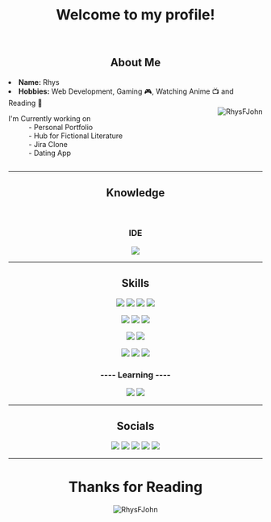 <!DOCTYPE html>
<body>
  <h1 align="center"><b> Welcome to my profile!</b></h1>
  <br>
  <div align="left">
    <h2 align="center">About Me</h2>
    <li><b>Name:</b> Rhys</li>
    <li><b>Hobbies:</b> Web Development, Gaming 🎮, Watching Anime 📺 and Reading 📖</li> 
  </div>
  <div style="display: flex; justify-content: space-between;">
    <div align="left">
      <dl>
      <dt>I'm Currently working on</dt>
        <dd>- Personal Portfolio</dd>
        <dd>- Hub for Fictional Literature</dd>
        <dd>- Jira Clone</dd>
        <dd>- Dating App</dd>
      </dl>
    </div>
    <img align="right" style="max-width: 44%; display: flex;" src="https://github-readme-stats.vercel.app/api/top-langs?username=RhysFJohn&show_icons=true&locale=en&layout=compact&theme=onedark" alt="RhysFJohn" />
  </div>
  <hr>
  <div>
    <h2 align="center">Knowledge</h2>
  </div>
  <br>
  
  <div>
    <h3 align="center">IDE</h3>
    <p align="center"><img src="https://img.shields.io/badge/Visual%20Studio%20Code-0078d7.svg?style=for-the-badge&logo=visual-studio-code&logoColor=white"></p>
    <hr>
    <h2 align="center">Skills</h2>
    <p align="center">
      <img src="https://img.shields.io/badge/html5-%23E34F26.svg?style=for-the-badge&logo=html5&logoColor=white"></img>
      <img src="https://img.shields.io/badge/css3-%231572B6.svg?style=for-the-badge&logo=css3&logoColor=white"></img>
      <img src="https://img.shields.io/badge/javascript-%23323330.svg?style=for-the-badge&logo=javascript&logoColor=%23F7DF1E"></img>
      <img src="https://img.shields.io/badge/Sass-CC6699?style=for-the-badge&logo=sass&logoColor=white"></img>
    </p>
    <p align="center">
      <img src="https://img.shields.io/badge/React-20232A?style=for-the-badge&logo=react&logoColor=61DAFB"></img>
      <img src="https://img.shields.io/badge/Bootstrap-563D7C?style=for-the-badge&logo=bootstrap&logoColor=white"></img>
      <img src="https://img.shields.io/badge/Heroku-430098?style=for-the-badge&logo=heroku&logoColor=white"></img>
    </p>
    <p align="center">
      <img src="https://img.shields.io/badge/Express.js-404D59?style=for-the-badge"/>
      <img src="https://img.shields.io/badge/Node.js-43853D?style=for-the-badge&logo=node.js&logoColor=white"/>
    </p>
    <p align="center">
      <img src="https://img.shields.io/badge/adobe%20photoshop-%2331A8FF.svg?style=for-the-badge&logo=adobe%20photoshop&logoColor=white" />
      <img src="https://img.shields.io/badge/git-%23F05033.svg?style=for-the-badge&logo=git&logoColor=white" />
      <img src="https://img.shields.io/badge/TailwindCSS-404D59?style=for-the-badge&logo=tailwindcss" />
    </p>
    <h3 align="center">---- Learning ----</h3>
    <p align='center'>
      <img src="https://img.shields.io/badge/Typescript-404D59?style=for-the-badge&logo=typescript" />
      <img src="https://img.shields.io/badge/NextJS-404D59?style=for-the-badge&logo=next.js" />
    </p>
    <hr>
    <h2 align="center">Socials</h2>
    <p align="center">
    <a href="https://www.instagram.com/rhysfj/"><img src="https://img.shields.io/badge/RhysFJ-%23E4405F.svg?style=for-the-badge&logo=Instagram&logoColor=white"/></a>
    <a href="https://www.twitch.tv/netherlyte"><img src="https://img.shields.io/badge/netherlyte-%239146FF.svg?style=for-the-badge&logo=Twitch&logoColor=white" /></a>
    <a href="https://www.youtube.com/@netherlyte"><img src="https://img.shields.io/badge/Netherlyte-FF0000.svg?style=for-the-badge&logo=youtube&logoColor=white" /></a>
    <a href="https://www.tiktok.com/@netherlyte"><img src="https://img.shields.io/badge/Netherlyte-FF0050.svg?style=for-the-badge&logo=tiktok&logoColor=white" /></a>
    <a href="https://www.x.com/R_FJohn">
      <img src="https://img.shields.io/badge/RhysFJohn-000000.svg?style=for-the-badge&logo=X&logoColor=white" />
    </a>
    </p>
    <hr>
  </div>
  <div>
    <h1 align="center">Thanks for Reading</h1>
  </div>
  <p align="center"><img src="https://komarev.com/ghpvc/?username=RhysFJohn&label=Profile%20Views&color=0e75b6&style=for-the-badge" alt="RhysFJohn" /></p>
</body>

